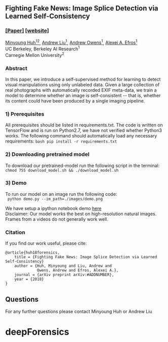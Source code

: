 ## Fighting Fake News: Image Splice Detection via Learned Self-Consistency
### [[Paper]]() [[website]]()

[Minyoung Huh<sup>12</sup>](https://minyounghuh.com), [Andrew Liu<sup>1</sup>](http://eschew.github.io/), [Andrew Owens<sup>1</sup>](http://andrewowens.com/), [Alexei A. Efros<sup>1</sup>](https://people.eecs.berkeley.edu/~efros/)  
UC Berkeley, Berkeley AI Research<sup>1</sup>  
Carnegie Mellon University<sup>2</sup> 
### Abstract
In this paper, we introduce a self-supervised method for
learning to detect visual manipulations using only unlabeled data. Given a large collection of real photographs with automatically recorded EXIF meta-data, we train a model to determine whether an image is self-consistent -- that is, whether its content could have been produced by a single imaging pipeline.
    
### 1) Prerequisites
All prerequisites should be listed in requirements.txt. The code is written on TensorFlow and is run on Python2.7, we have not verified whether Python3 works. The following command should automatically load any necessary requirements:
```bash pip install -r requirements.txt```

### 2) Downloading pretrained model
To download our pretrained-model run the following script in the terminal:   
```chmod 755 download_model.sh && ./download_model.sh ```

### 3) Demo
To run our model on an image run the following code:   
``` python demo.py --im_path=./images/demo.png```

We have setup a ipython notebook demo [here](demo.ipynb)   
Disclaimer: Our model works the best on high-resolution natural images. Frames from a videos do not generally work well.

### Citation
If you find our work useful, please cite:   
```
@article{huh18forensics,
    title = {Fighting Fake News: Image Splice Detection via Learned Self-Consistency}
    author = {Huh, Minyoung and Liu, Andrew and
              Owens, Andrew and Efros, Alexei A.},
    journal = {arXiv preprint arXiv:#ADDNUMBER},
    year = {2018}
}
```

## Questions  
For any further questions please contact Minyoung Huh or Andrew Liu


# deepForensics
